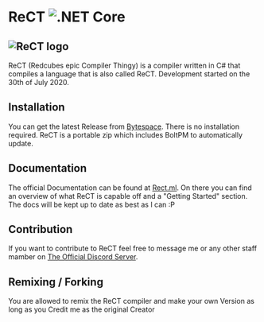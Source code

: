 # ReCT ![.NET Core](https://github.com/RedCubeDev-ByteSpace/ReCT/workflows/.NET%20Core/badge.svg)
![ReCT logo](https://bytespace.tk/Resources/rectghbanner.png)
---
ReCT (Redcubes epic Compiler Thingy) is a compiler written in C# that compiles a language that is also called ReCT. Development started on the 30th of July 2020.


## Installation
You can get the latest Release from [Bytespace](https://bytespace.tk/rect).
There is no installation required. ReCT is a portable zip which includes BoltPM to automatically update.


## Documentation
The official Documentation can be found at [Rect.ml](http://rect.ml/). On there you can find an overview of what ReCT is capable off and a "Getting Started" section.
The docs will be kept up to date as best as I can :P


## Contribution
If you want to contribute to ReCT feel free to message me or any other staff mamber on [The Official Discord Server](https://discord.gg/cKnhp3Rqp8).


## Remixing / Forking
You are allowed to remix the ReCT compiler and make your own Version as long as you Credit me as the original Creator
